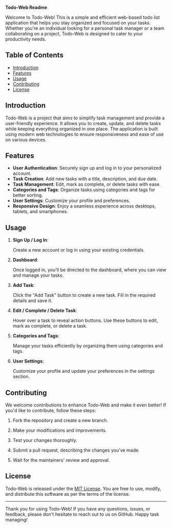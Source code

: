 **Todo-Web Readme**

Welcome to Todo-Web! This is a simple and efficient web-based todo list application that helps you stay organized and focused on your tasks. Whether you're an individual looking for a personal task manager or a team collaborating on a project, Todo-Web is designed to cater to your productivity needs.

## Table of Contents

- [Introduction](#introduction)
- [Features](#features)
- [Usage](#usage)
- [Contributing](#contributing)
- [License](#license)

## Introduction

Todo-Web is a project that aims to simplify task management and provide a user-friendly experience. It allows you to create, update, and delete tasks while keeping everything organized in one place. The application is built using modern web technologies to ensure responsiveness and ease of use on various devices.

## Features

- **User Authentication**: Securely sign up and log in to your personalized account.
- **Task Creation**: Add new tasks with a title, description, and due date.
- **Task Management**: Edit, mark as complete, or delete tasks with ease.
- **Categories and Tags**: Organize tasks using categories and tags for better sorting.
- **User Settings**: Customize your profile and preferences.
- **Responsive Design**: Enjoy a seamless experience across desktops, tablets, and smartphones.

## Usage

1. **Sign Up / Log In**:

   Create a new account or log in using your existing credentials.

2. **Dashboard**:

   Once logged in, you'll be directed to the dashboard, where you can view and manage your tasks.

3. **Add Task**:

   Click the "Add Task" button to create a new task. Fill in the required details and save it.

4. **Edit / Complete / Delete Task**:

   Hover over a task to reveal action buttons. Use these buttons to edit, mark as complete, or delete a task.

5. **Categories and Tags**:

   Manage your tasks efficiently by organizing them using categories and tags.

6. **User Settings**:

   Customize your profile and update your preferences in the settings section.

## Contributing

We welcome contributions to enhance Todo-Web and make it even better! If you'd like to contribute, follow these steps:

1. Fork the repository and create a new branch.

2. Make your modifications and improvements.

3. Test your changes thoroughly.

4. Submit a pull request, describing the changes you've made.

5. Wait for the maintainers' review and approval.

## License

Todo-Web is released under the [MIT License](https://github.com/carnageiron/todo-web/blob/main/LICENSE). You are free to use, modify, and distribute this software as per the terms of the license.

---

Thank you for using Todo-Web! If you have any questions, issues, or feedback, please don't hesitate to reach out to us on GitHub. Happy task managing!
